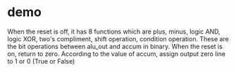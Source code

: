 # demo
When the reset is off, it has 8 functions which are plus, minus, logic AND, logic XOR, two's compliment, shift operation, condition operation. These are the bit operations between alu_out and accum in binary. When the reset is on, return to zero. According to the value of accum, assign output zero line to 1 or 0 (True or False)
